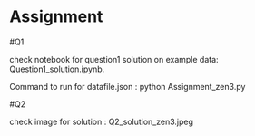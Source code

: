 # Assignment
#Q1

check notebook for question1 solution on example data: Question1_solution.ipynb.


Command to run for datafile.json : python Assignment_zen3.py 

#Q2

check image for solution : Q2_solution_zen3.jpeg



